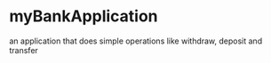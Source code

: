 # myBankApplication

an application that does simple operations like withdraw, deposit and transfer
